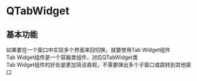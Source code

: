# QTabWidget

## 基本功能
如果要在一个窗口中实现多个界面来回切换，就要使用Tab Widget组件  
Tab Widget组件是一个容器类组件，对应QTabWidget类  
Tab Widget组件的好处是更加简洁直观，不需要弹出多个子窗口或跳转到其他窗口  